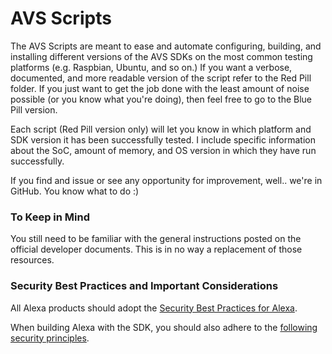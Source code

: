 # AVS Scripts

The AVS Scripts are meant to ease and automate configuring, building, and installing different versions of the AVS SDKs on the most common testing platforms (e.g. Raspbian, Ubuntu, and so on.) If you want a verbose, documented, and more readable version of the script refer to the Red Pill folder. If you just want to get the job done with the least amount of noise possible (or you know what you're doing), then feel free to go to the Blue Pill version.

Each script (Red Pill version only) will let you know in which platform and SDK version it has been successfully tested. I include specific information about the SoC, amount of memory, and OS version in which they have run successfully. 

If you find and issue or see any opportunity for improvement, well.. we're in GitHub. You know what to do :)

### To Keep in Mind

You still need to be familiar with the general instructions posted on the official developer documents. This is in no way a replacement of those resources.

### Security Best Practices and Important Considerations

All Alexa products should adopt the [Security Best Practices for Alexa](https://developer.amazon.com/docs/alexa/alexa-voice-service/security-best-practices.html).

When building Alexa with the SDK, you should also adhere to the [following security principles](https://developer.amazon.com/docs/alexa/avs-device-sdk/overview.html#security-best-practices).

